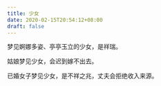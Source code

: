 ```yaml
---
title: 少女
date: 2020-02-15T20:54:12+08:00
draft: false
---
```


梦见婀娜多姿、亭亭玉立的少女，是祥瑞。


姑娘梦见少女，会迟到嫁不出去。


已婚女子梦见少女，是不祥之兆，丈夫会拒绝收入来源。
